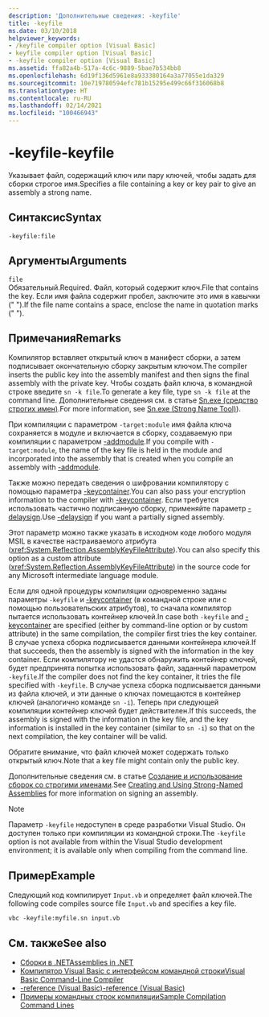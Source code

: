 ```yaml
---
description: 'Дополнительные сведения: -keyfile'
title: -keyfile
ms.date: 03/10/2018
helpviewer_keywords:
- /keyfile compiler option [Visual Basic]
- keyfile compiler option [Visual Basic]
- -keyfile compiler option [Visual Basic]
ms.assetid: ffa82a4b-517a-4c6c-9889-5bae7b534bb8
ms.openlocfilehash: 6d19f136d5961e8a933380164a3a77055e1da329
ms.sourcegitcommit: 10e719780594efc781b15295e499c66f316068b8
ms.translationtype: HT
ms.contentlocale: ru-RU
ms.lasthandoff: 02/14/2021
ms.locfileid: "100466943"
---
```

# <a name="-keyfile"></a><span data-ttu-id="be47a-103">-keyfile</span><span class="sxs-lookup"><span data-stu-id="be47a-103">-keyfile</span></span>

<span data-ttu-id="be47a-104">Указывает файл, содержащий ключ или пару ключей, чтобы задать для сборки строгое имя.</span><span class="sxs-lookup"><span data-stu-id="be47a-104">Specifies a file containing a key or key pair to give an assembly a strong name.</span></span>  
  
## <a name="syntax"></a><span data-ttu-id="be47a-105">Синтаксис</span><span class="sxs-lookup"><span data-stu-id="be47a-105">Syntax</span></span>  
  
```console
-keyfile:file  
```  
  
## <a name="arguments"></a><span data-ttu-id="be47a-106">Аргументы</span><span class="sxs-lookup"><span data-stu-id="be47a-106">Arguments</span></span>  

 `file`  
 <span data-ttu-id="be47a-107">Обязательный.</span><span class="sxs-lookup"><span data-stu-id="be47a-107">Required.</span></span> <span data-ttu-id="be47a-108">Файл, который содержит ключ.</span><span class="sxs-lookup"><span data-stu-id="be47a-108">File that contains the key.</span></span> <span data-ttu-id="be47a-109">Если имя файла содержит пробел, заключите это имя в кавычки (" ").</span><span class="sxs-lookup"><span data-stu-id="be47a-109">If the file name contains a space, enclose the name in quotation marks (" ").</span></span>  
  
## <a name="remarks"></a><span data-ttu-id="be47a-110">Примечания</span><span class="sxs-lookup"><span data-stu-id="be47a-110">Remarks</span></span>  

 <span data-ttu-id="be47a-111">Компилятор вставляет открытый ключ в манифест сборки, а затем подписывает окончательную сборку закрытым ключом.</span><span class="sxs-lookup"><span data-stu-id="be47a-111">The compiler inserts the public key into the assembly manifest and then signs the final assembly with the private key.</span></span> <span data-ttu-id="be47a-112">Чтобы создать файл ключа, в командной строке введите `sn -k file`.</span><span class="sxs-lookup"><span data-stu-id="be47a-112">To generate a key file, type `sn -k file` at the command line.</span></span> <span data-ttu-id="be47a-113">Дополнительные сведения см. в статье [Sn.exe (средство строгих имен)](../../../framework/tools/sn-exe-strong-name-tool.md).</span><span class="sxs-lookup"><span data-stu-id="be47a-113">For more information, see [Sn.exe (Strong Name Tool)](../../../framework/tools/sn-exe-strong-name-tool.md)).</span></span>  
  
 <span data-ttu-id="be47a-114">При компиляции с параметром `-target:module` имя файла ключа сохраняется в модуле и включается в сборку, создаваемую при компиляции с параметром [-addmodule](addmodule.md).</span><span class="sxs-lookup"><span data-stu-id="be47a-114">If you compile with `-target:module`, the name of the key file is held in the module and incorporated into the assembly that is created when you compile an assembly with [-addmodule](addmodule.md).</span></span>  
  
 <span data-ttu-id="be47a-115">Также можно передать сведения о шифровании компилятору с помощью параметра [-keycontainer](keycontainer.md).</span><span class="sxs-lookup"><span data-stu-id="be47a-115">You can also pass your encryption information to the compiler with [-keycontainer](keycontainer.md).</span></span> <span data-ttu-id="be47a-116">Если требуется использовать частично подписанную сборку, применяйте параметр [-delaysign](delaysign.md).</span><span class="sxs-lookup"><span data-stu-id="be47a-116">Use [-delaysign](delaysign.md) if you want a partially signed assembly.</span></span>  
  
 <span data-ttu-id="be47a-117">Этот параметр можно также указать в исходном коде любого модуля MSIL в качестве настраиваемого атрибута (<xref:System.Reflection.AssemblyKeyFileAttribute>).</span><span class="sxs-lookup"><span data-stu-id="be47a-117">You can also specify this option as a custom attribute (<xref:System.Reflection.AssemblyKeyFileAttribute>) in the source code for any Microsoft intermediate language module.</span></span>  
  
 <span data-ttu-id="be47a-118">Если для одной процедуры компиляции одновременно заданы параметры `-keyfile` и [-keycontainer](keycontainer.md) (в командной строке или с помощью пользовательских атрибутов), то сначала компилятор пытается использовать контейнер ключей.</span><span class="sxs-lookup"><span data-stu-id="be47a-118">In case both `-keyfile` and [-keycontainer](keycontainer.md) are specified (either by command-line option or by custom attribute) in the same compilation, the compiler first tries the key container.</span></span> <span data-ttu-id="be47a-119">В случае успеха сборка подписывается данными контейнера ключей.</span><span class="sxs-lookup"><span data-stu-id="be47a-119">If that succeeds, then the assembly is signed with the information in the key container.</span></span> <span data-ttu-id="be47a-120">Если компилятору не удастся обнаружить контейнер ключей, будет предпринята попытка использовать файл, заданный параметром `-keyfile`.</span><span class="sxs-lookup"><span data-stu-id="be47a-120">If the compiler does not find the key container, it tries the file specified with `-keyfile`.</span></span> <span data-ttu-id="be47a-121">В случае успеха сборка подписывается данными из файла ключей, и эти данные о ключах помещаются в контейнер ключей (аналогично команде `sn -i`). Теперь при следующей компиляции контейнер ключей будет действителен.</span><span class="sxs-lookup"><span data-stu-id="be47a-121">If this succeeds, the assembly is signed with the information in the key file, and the key information is installed in the key container (similar to `sn -i`) so that on the next compilation, the key container will be valid.</span></span>  
  
 <span data-ttu-id="be47a-122">Обратите внимание, что файл ключей может содержать только открытый ключ.</span><span class="sxs-lookup"><span data-stu-id="be47a-122">Note that a key file might contain only the public key.</span></span>  
  
 <span data-ttu-id="be47a-123">Дополнительные сведения см. в статье [Создание и использование сборок со строгими именами](../../../standard/assembly/create-use-strong-named.md).</span><span class="sxs-lookup"><span data-stu-id="be47a-123">See [Creating and Using Strong-Named Assemblies](../../../standard/assembly/create-use-strong-named.md) for more information on signing an assembly.</span></span>  
  
> [!NOTE]
> <span data-ttu-id="be47a-124">Параметр `-keyfile` недоступен в среде разработки Visual Studio. Он доступен только при компиляции из командной строки.</span><span class="sxs-lookup"><span data-stu-id="be47a-124">The `-keyfile` option is not available from within the Visual Studio development environment; it is available only when compiling from the command line.</span></span>

## <a name="example"></a><span data-ttu-id="be47a-125">Пример</span><span class="sxs-lookup"><span data-stu-id="be47a-125">Example</span></span>

<span data-ttu-id="be47a-126">Следующий код компилирует `Input.vb` и определяет файл ключей.</span><span class="sxs-lookup"><span data-stu-id="be47a-126">The following code compiles source file `Input.vb` and specifies a key file.</span></span>

```console
vbc -keyfile:myfile.sn input.vb
```

## <a name="see-also"></a><span data-ttu-id="be47a-127">См. также</span><span class="sxs-lookup"><span data-stu-id="be47a-127">See also</span></span>

- [<span data-ttu-id="be47a-128">Сборки в .NET</span><span class="sxs-lookup"><span data-stu-id="be47a-128">Assemblies in .NET</span></span>](../../../standard/assembly/index.md)
- [<span data-ttu-id="be47a-129">Компилятор Visual Basic с интерфейсом командной строки</span><span class="sxs-lookup"><span data-stu-id="be47a-129">Visual Basic Command-Line Compiler</span></span>](index.md)
- [<span data-ttu-id="be47a-130">-reference (Visual Basic)</span><span class="sxs-lookup"><span data-stu-id="be47a-130">-reference (Visual Basic)</span></span>](reference.md)
- [<span data-ttu-id="be47a-131">Примеры командных строк компиляции</span><span class="sxs-lookup"><span data-stu-id="be47a-131">Sample Compilation Command Lines</span></span>](sample-compilation-command-lines.md)
